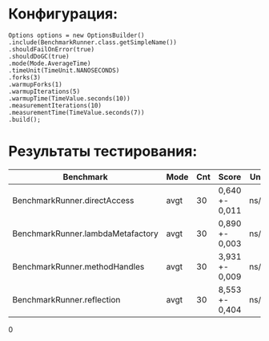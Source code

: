 # Конфигурация:
```
Options options = new OptionsBuilder()
.include(BenchmarkRunner.class.getSimpleName())
.shouldFailOnError(true)
.shouldDoGC(true)
.mode(Mode.AverageTime)
.timeUnit(TimeUnit.NANOSECONDS)
.forks(3)
.warmupForks(1)
.warmupIterations(5)
.warmupTime(TimeValue.seconds(10))
.measurementIterations(10)
.measurementTime(TimeValue.seconds(7))
.build();
```

# Результаты тестирования:
| Benchmark                         | Mode | Cnt | Score          | Units |
|-----------------------------------| --- | --- |----------------|--- |
| BenchmarkRunner.directAccess      | avgt | 30 | 0,640 +- 0,011 | ns/op
| BenchmarkRunner.lambdaMetafactory | avgt | 30 | 0,890 +- 0,003 | ns/op
| BenchmarkRunner.methodHandles     | avgt | 30 | 3,931 +- 0,009 | ns/op
| BenchmarkRunner.reflection        | avgt | 30 | 8,553 +- 0,404 | ns/op
0

